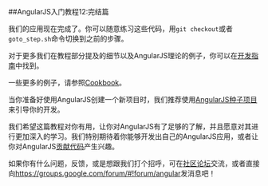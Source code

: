 ##AngularJS入门教程12:完结篇

我们的应用现在完成了。你可以随意练习这些代码，用`git checkout`或者`goto_step.sh`命令切换到之前的步骤。

对于更多我们在教程部分提及的细节以及AngularJS理论的例子，你可以在[开发指南][guide]中找到。

一些更多的例子，请参照[Cookbook][]。

当你准备好使用AngularJS创建一个新项目时，我们推荐使用[AngularJS种子项目](https://github.com/angular/angular-seed)来引导你的开发。

我们希望这篇教程对你有用，让你对AngularJS有了足够的了解，并且愿意对其进行更加深入的学习。我们特别期待着你能够开发出自己的AngularJS应用，或者让你对AngularJS[贡献代码](http://docs.angularjs.org/misc/contribute)产生兴趣。

如果你有什么问题，反馈，或是想跟我们打个招呼，可在[社区论坛][]交流，或者直接向<https://groups.google.com/forum/#!forum/angular>发消息吧！

[guide]: http://angularjs.cn/tag/AngularJS_开发指南
[cookbook]: http://docs.angularjs.org/cookbook/index
[社区论坛]: http://angularjs.cn/tag/AngularJS

